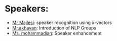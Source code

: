 # Speakers:
- [Mr Majlesi](https://github.com/Ali-Majlesi): speaker recognition using x-vectors
- [Mr.akhavan](https://github.com/erfan226): Introduction of NLP Groups
- [Ms. mohammadian](https://github.com/mohammadian1399): Speaker enhancement

